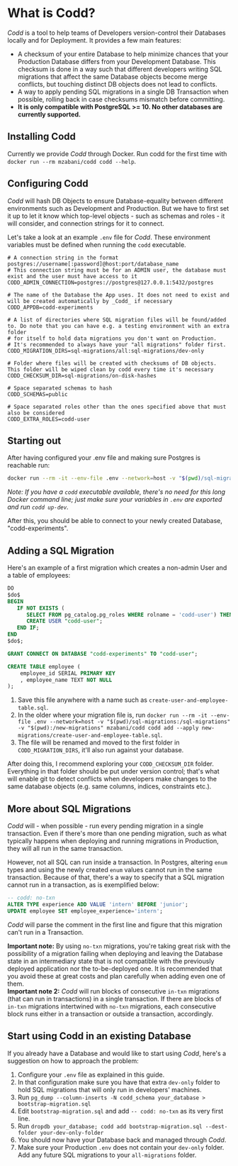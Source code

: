 # What is Codd?

_Codd_ is a tool to help teams of Developers version-control their Databases locally and for Deployment. It provides a few main features:

- A checksum of your entire Database to help minimize chances that your Production Database differs from your Development Database. This checksum is done in a way such that different developers writing SQL migrations that affect the same Database objects become merge conflicts, but touching distinct DB objects does not lead to conflicts.  
- A way to apply pending SQL migrations in a single DB Transaction when possible, rolling back in case checksums mismatch before committing.  
- **It is only compatible with PostgreSQL >= 10. No other databases are currently supported.**

## Installing Codd

Currently we provide _Codd_ through Docker. Run codd for the first time with `docker run --rm mzabani/codd codd --help`.

## Configuring Codd

_Codd_ will hash DB Objects to ensure Database-equality between different environments such as Development and Production. But we have to first set it up to let it know which top-level objects - such as schemas and roles - it will consider, and connection strings for it to connect.

Let's take a look at an example `.env` file for _Codd_. These environment variables must be defined when running the `codd` executable.

````.env
# A connection string in the format postgres://username[:password]@host:port/database_name
# This connection string must be for an ADMIN user, the database must exist and the user must have access to it
CODD_ADMIN_CONNECTION=postgres://postgres@127.0.0.1:5432/postgres

# The name of the Database the App uses. It does not need to exist and will be created automatically by _Codd_ if necessary
CODD_APPDB=codd-experiments

# A list of directories where SQL migration files will be found/added to. Do note that you can have e.g. a testing environment with an extra folder
# for itself to hold data migrations you don't want on Production.
# It's recommended to always have your "all migrations" folder first.
CODD_MIGRATION_DIRS=sql-migrations/all:sql-migrations/dev-only

# Folder where files will be created with checksums of DB objects. This folder will be wiped clean by codd every time it's necessary
CODD_CHECKSUM_DIR=sql-migrations/on-disk-hashes

# Space separated schemas to hash
CODD_SCHEMAS=public

# Space separated roles other than the ones specified above that must also be considered
CODD_EXTRA_ROLES=codd-user
````

## Starting out

After having configured your .env file and making sure Postgres is reachable run:

````bash
docker run --rm -it --env-file .env --network=host -v "$(pwd)/sql-migrations:/sql-migrations" mzabani/codd codd up-dev
````

*Note: If you have a `codd` executable available, there's no need for this long Docker command line; just make sure your variables in `.env` are exported and run `codd up-dev`.*

After this, you should be able to connect to your newly created Database, "codd-experiments".

## Adding a SQL Migration

Here's an example of a first migration which creates a non-admin User and a table of employees:

````sql
DO
$do$
BEGIN
   IF NOT EXISTS (
      SELECT FROM pg_catalog.pg_roles WHERE rolname = 'codd-user') THEN
      CREATE USER "codd-user";
   END IF;
END
$do$;

GRANT CONNECT ON DATABASE "codd-experiments" TO "codd-user";

CREATE TABLE employee (
    employee_id SERIAL PRIMARY KEY
    , employee_name TEXT NOT NULL
);
````

1. Save this file anywhere with a name such as `create-user-and-employee-table.sql`.
2. In the older where your migration file is, run `docker run --rm -it --env-file .env --network=host -v "$(pwd)/sql-migrations:/sql-migrations" -v "$(pwd):/new-migrations" mzabani/codd codd add --apply new-migrations/create-user-and-employee-table.sql`.
3. The file will be renamed and moved to the first folder in `CODD_MIGRATION_DIRS`, it'll also run against your database.

After doing this, I recommend exploring your `CODD_CHECKSUM_DIR` folder. Everything in that folder should be put under version control; that's what will enable git to detect conflicts when developers make changes to the same database objects (e.g. same columns, indices, constraints etc.).

## More about SQL Migrations

_Codd_ will - when possible - run every pending migration in a single transaction. Even if there's more than one pending migration, such as what typically happens when deploying and running migrations in Production, they will all run in the same transaction.

However, not all SQL can run inside a transaction. In Postgres, altering `enum` types and using the newly created `enum` values cannot run in the same transaction.
Because of that, there's a way to specify that a SQL migration cannot run in a transaction, as is exemplified below:


````sql
-- codd: no-txn
ALTER TYPE experience ADD VALUE 'intern' BEFORE 'junior';
UPDATE employee SET employee_experience='intern';
````

_Codd_ will parse the comment in the first line and figure that this migration can't run in a Transaction.

**Important note:** By using `no-txn` migrations, you're taking great risk with the possibility of a migration failing when deploying and leaving the Database state in an intermediary state that is not compatible with the previously deployed application nor the to-be-deployed one. It is recommended that you avoid these at great costs and plan carefully when adding even one of them.  
**Important note 2:** _Codd_ will run blocks of consecutive `in-txn` migrations (that can run in transactions) in a single transaction. If there are blocks of `in-txn` migrations intertwined with `no-txn` migrations, each consecutive block runs either in a transaction or outside a transaction, accordingly.

## Start using Codd in an existing Database

If you already have a Database and would like to start using _Codd_, here's a suggestion on how to approach the problem:

1. Configure your `.env` file as explained in this guide.
2. In that configuration make sure you have that extra `dev-only` folder to hold SQL migrations that will only run in developers' machines.
3. Run `pg_dump --column-inserts -N codd_schema your_database > bootstrap-migration.sql`
4. Edit `bootstrap-migration.sql` and add `-- codd: no-txn` as its very first line.
5. Run `dropdb your_database; codd add bootstrap-migration.sql --dest-folder your-dev-only-folder`
6. You should now have your Database back and managed through _Codd_.
7. Make sure your Production `.env` does not contain your `dev-only` folder. Add any future SQL migrations to your `all-migrations` folder.